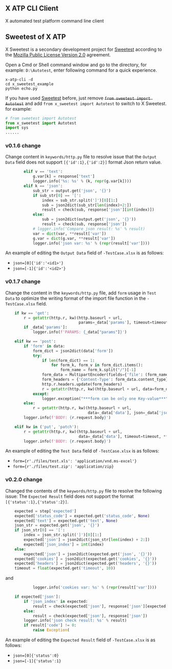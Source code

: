 ## X ATP CLI Client

X automated test platform command line client

## Sweetest of X ATP

X Sweetest is a secondary development project for [Sweetest](https://github.com/tonglei100/sweetest) according to the [Mozilla Public License Version 2.0](https://www.mozilla.org/en-US/MPL/2.0/) agreement.

Open a Cmd or Shell command window and go to the directory, for example: `D:\Autotest`, enter following command for a quick experience.

```shell
x-atp-cli -d
cd x_sweetest_example
python echo.py
```

If you have used [Sweetest](https://github.com/tonglei100/sweetest) before, just remove <del>`from sweetest import Autotest`</del> and add `from x_sweetest import Autotest` to switch to X Sweetest. for example:

```python
# from sweetest import Autotest
from x_sweetest import Autotest
import sys
......
```

### v0.1.6 change

Change content in `keywords/http.py` file to resolve issue that the `Output Data` field does not support `[{'id':1},{'id':2}]` format Json return value.

```python
        elif v == 'text':
            g.var[k] = response['text']
            logger.info('%s: %s' % (k, repr(g.var[k])))
        elif k == 'json':
            sub_str = output.get('json', '{}')
            if sub_str[0] == '[':
                index = sub_str.split(']')[0][1:]
                sub = json2dict(sub_str[len(index)+2:])
                result = check(sub, response['json'][int(index)])
            else:
                sub = json2dict(output.get('json', '{}'))
                result = check(sub, response['json'])
            # logger.info('Compare json result: %s' % result)
            var = dict(var, **result['var'])
            g.var = dict(g.var, **result['var'])
            logger.info('json var: %s' % (repr(result['var'])))
```

An example of editing the `Output Data` field of `-TestCase.xlsx` is as follows:

 - `json=[0]{'id':'<id1>'}`
 - `json=[-1]{'id':'<id2>'}`

### v0.1.7 change

Change the content in the `keywords/http.py` file, add `form` usage in `Test Data` to optimize the writing format of the import file function in the `-TestCase.xlsx` field.

```python
    if kw == 'get':
        r = getattr(http.r, kw)(http.baseurl + url,
                                params=_data['params'], timeout=timeout, **data)
        if _data['params']:
            logger.info(f'PARAMS: {_data["params"]}')

    elif kw == 'post':
        if 'form' in data:
            form_dict = json2dict(data['form'])
            try:
                if len(form_dict) == 1:
                    for form_k, form_v in form_dict.items():
                        form_name = form_k.split("/")[-1]
                form_data = MultipartEncoder(fields={'file': (form_name, open(form_k, 'rb'), form_v)})
                form_headers = {'Content-Type': form_data.content_type}
                http.r.headers.update(form_headers)
                r = getattr(http.r, kw)(http.baseurl + url, data=form_data, timeout=timeout)
            except:
                logger.exception("***form can be only one Key-value***")
        else:
            r = getattr(http.r, kw)(http.baseurl + url,
                                    data=_data['data'], json=_data['json'], files=_data['files'], timeout=timeout, **data)
        logger.info(f'BODY: {r.request.body}')

    elif kw in ('put', 'patch'):
        r = getattr(http.r, kw)(http.baseurl + url,
                                data=_data['data'], timeout=timeout, **data)
        logger.info(f'BODY: {r.request.body}')
```

An example of editing the `Test Data` field of `-TestCase.xlsx` is as follows:

 - `form={r'./files/test.xls': 'application/vnd.ms-excel'}`
 - `form={r'./files/test.zip': 'application/zip}`

### v0.2.0 change

Changed the contents of the `keywords/http.py` file to resolve the following issue: The `Expected Result` field does not support the format `[{'status':1},{'status':2}]`.

```python
    expected = step['expected']
    expected['status_code'] = expected.get('status_code', None)
    expected['text'] = expected.get('text', None)
    json_str = expected.get('json', '{}')
    if json_str[0] == '[':
        index = json_str.split(']')[0][1:]
        expected['json'] = json2dict(json_str[len(index) + 2:])
        expected['json_index'] = int(index)
    else:
        expected['json'] = json2dict(expected.get('json', '{}'))
    expected['cookies'] = json2dict(expected.get('cookies', '{}'))
    expected['headers'] = json2dict(expected.get('headers', '{}'))
    timeout = float(expected.get('timeout', 10))
```

and

```python
            logger.info('cookies var: %s' % (repr(result['var'])))

    if expected['json']:
        if 'json_index' in expected:
            result = check(expected['json'], response['json'][expected['json_index']])
        else:
            result = check(expected['json'], response['json'])
        logger.info('json check result: %s' % result)
        if result['code'] != 0:
            raise Exception(
```

An example of editing the `Expected Result` field of `-TestCase.xlsx` is as follows:

 - `json=[0]{'status':0}`
 - `json=[-1]{'status':1}`
 